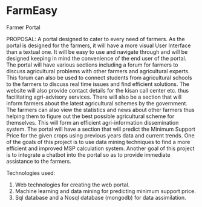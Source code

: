 # FarmEasy
Farmer Portal

PROPOSAL:
A portal designed to cater to every need of farmers. As the portal is designed for the farmers, it will have a more visual User Interface than a textual one. It will be easy to use and navigate through and will be designed keeping in mind the convenience of the end user of the portal.
The portal will have various sections including a forum for farmers to discuss agricultural problems with other farmers and agricultural experts. This forum can also be used to connect students from agricultural schools to the farmers to discuss real time issues and find efficient solutions. The website will also provide contact details for the kisan call center etc. thus facilitating agri-advisory services.
There will also be a section that will inform farmers about the latest agricultural schemes by the government. The farmers can also view the statistics and news about other farmers thus helping them to figure out the best possible agricultural scheme for themselves. This will form an efficient agri-information dissemination system.
The portal will have a section that will predict the Minimum Support Price for the given crops using previous years data and current trends. One of the goals of this project is to use data mining techniques to find a more efficient and improved MSP calculation system. Another goal of this project is to integrate a chatbot into the portal so as to provide immediate assistance to the farmers. 

Technologies used: 
1. Web technologies for creating the web portal. 
2. Machine learning and data mining for predicting minimum support price. 
3. Sql database and a Nosql database (mongodb) for data assimilation.
